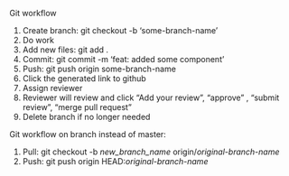 Git workflow
1. Create branch: git checkout -b ‘some-branch-name’
2. Do work
3. Add new files: git add .
4. Commit: git commit -m ‘feat: added some component’
5. Push: git push origin some-branch-name
6. Click the generated link to github
7. Assign reviewer
8. Reviewer will review and click “Add your review”, “approve” , “submit review”, “merge pull request”
9. Delete branch if no longer needed


Git workflow on branch instead of master:
1. Pull: git checkout -b *new_branch_name* origin/*original-branch-name*
2. Push: git push origin HEAD:*original-branch-name*
